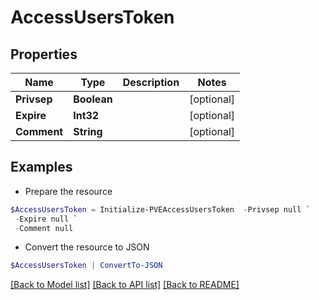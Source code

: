 # AccessUsersToken
## Properties

Name | Type | Description | Notes
------------ | ------------- | ------------- | -------------
**Privsep** | **Boolean** |  | [optional] 
**Expire** | **Int32** |  | [optional] 
**Comment** | **String** |  | [optional] 

## Examples

- Prepare the resource
```powershell
$AccessUsersToken = Initialize-PVEAccessUsersToken  -Privsep null `
 -Expire null `
 -Comment null
```

- Convert the resource to JSON
```powershell
$AccessUsersToken | ConvertTo-JSON
```

[[Back to Model list]](../README.md#documentation-for-models) [[Back to API list]](../README.md#documentation-for-api-endpoints) [[Back to README]](../README.md)

